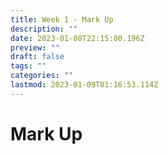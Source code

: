 ```yaml
---
title: Week 1 - Mark Up
description: ""
date: 2023-01-08T22:15:00.196Z
preview: ""
draft: false
tags: ""
categories: ""
lastmod: 2023-01-09T01:16:53.114Z
---
```

# Mark Up